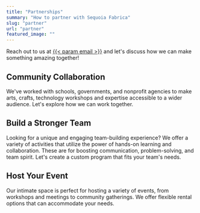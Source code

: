 ```yaml
---
title: "Partnerships"
summary: "How to partner with Sequoia Fabrica"
slug: "partner"
url: "partner"
featured_image: ""
---
```



Reach out to us at <a href="mailto:{{< param email >}}">{{< param email >}}</a> and let's discuss how we can make something amazing together!

## Community Collaboration

We've worked with schools, governments, and nonprofit agencies to make arts, crafts, technology workshops and expertise accessible to a wider audience. Let's explore how we can work together.

## Build a Stronger Team

Looking for a unique and engaging team-building experience? We offer a variety of activities that utilize the power of hands-on learning and collaboration. These are for boosting communication, problem-solving, and team spirit. Let's create a custom program that fits your team's needs.

## Host Your Event

Our intimate space is perfect for hosting a variety of events, from workshops and meetings to community gatherings. We offer flexible rental options that can accommodate your needs.
